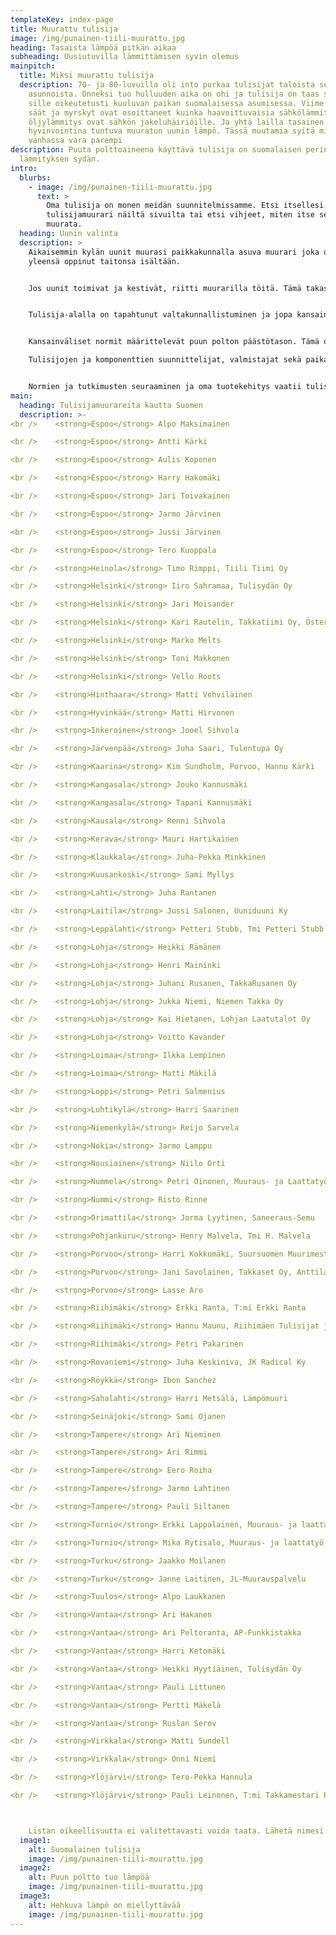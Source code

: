 ```yaml
---
templateKey: index-page
title: Muurattu tulisija
image: /img/punainen-tiili-muurattu.jpg
heading: Tasaista lämpöä pitkän aikaa
subheading: Uusiutuvilla lämmittämisen syvin olemus
mainpitch:
  title: Miksi muurattu tulisija
  description: 70- ja 80-luvuilla oli into purkaa tulisijat taloista sekä
    asunnoista. Onneksi tuo hulluuden aika on ohi ja tulisija on taas saanut
    sille oikeutetusti kuuluvan paikan suomalaisessa asumisessa. Viime vuosien
    säät ja myrskyt ovat osoittaneet kuinka haavoittuvaisia sähkölämmitys ja
    öljylämmitys ovat sähkön jakeluhäiriöille. Ja yhtä lailla tasainen kehon
    hyvinvointina tuntuva muuratun uunin lämpö. Tässä muutamia syitä miksi
    vanhassa vara parempi
description: Puuta polttoaineena käyttävä tulisija on suomalaisen perinteisen
  lämmityksen sydän.
intro:
  blurbs:
    - image: /img/punainen-tiili-muurattu.jpg
      text: >
        Oma tulisija on monen meidän suunnitelmissamme. Etsi itsellesi sopiva
        tulisijamuurari näiltä sivuilta tai etsi vihjeet, miten itse sellainen
        muurata.
  heading: Uunin valinta
  description: >
    Aikaisemmin kylän uunit muurasi paikkakunnalla asuva muurari joka oli
    yleensä oppinut taitonsa isältään.


    Jos uunit toimivat ja kestivät, riitti muurarilla töitä. Tämä takasi laadunvalvonnan. Toisin on nykyään.


    Tulisija-alalla on tapahtunut valtakunnallistuminen ja jopa kansainvälistyminen. Materiaalit tulevat aiempaa kauempaa samoin kuin muurarikin.


    Kansainväliset normit määrittelevät puun polton päästötason. Tämä on asettanut aiemmat toimintatavat, tulisijan suunnittelun ja materiaalit uuden tilanteen eteen.

    Tulisijojen ja komponenttien suunnittelijat, valmistajat sekä paikalla muurattavien tulisijojen tekijät joutuvat hankkimaan tiedot näistä määräyksistä ja kehittämään tuotteensa ja ammattitaitonsa määräyksiä vastaaviksi.


    Normien ja tutkimusten seuraaminen ja oma tuotekehitys vaatii tulisijavalmistuksen piirissä toimivilta jatkuvaa panostamista kehittämiseen.
main:
  heading: Tulisijamuurareita kautta Suomen
  description: >-
<br />    <strong>Espoo</strong> Alpo Maksimainen

<br />    <strong>Espoo</strong> Antti Kärki

<br />    <strong>Espoo</strong> Aulis Koponen

<br />    <strong>Espoo</strong> Harry Hakomäki

<br />    <strong>Espoo</strong> Jari Toivakainen

<br />    <strong>Espoo</strong> Jarmo Järvinen

<br />    <strong>Espoo</strong> Jussi Järvinen

<br />    <strong>Espoo</strong> Tero Kuoppala

<br />    <strong>Heinola</strong> Timo Rimppi, Tiili Tiimi Oy

<br />    <strong>Helsinki</strong> Iiro Sahramaa, Tulisydän Oy

<br />    <strong>Helsinki</strong> Jari Moisander

<br />    <strong>Helsinki</strong> Kari Rautelin, Takkatiimi Oy, Östersundom

<br />    <strong>Helsinki</strong> Marko Melts

<br />    <strong>Helsinki</strong> Toni Makkonen

<br />    <strong>Helsinki</strong> Vello Roots

<br />    <strong>Hinthaara</strong> Matti Vehviläinen

<br />    <strong>Hyvinkää</strong> Matti Hirvonen

<br />    <strong>Inkeroinen</strong> Jooel Sihvola

<br />    <strong>Järvenpää</strong> Juha Saari, Tulentupa Oy

<br />    <strong>Kaarina</strong> Kim Sundholm, Porvoo, Hannu Kärki

<br />    <strong>Kangasala</strong> Jouko Kannusmäki

<br />    <strong>Kangasala</strong> Tapani Kannusmäki

<br />    <strong>Kausala</strong> Renni Sihvola

<br />    <strong>Kerava</strong> Mauri Hartikainen

<br />    <strong>Klaukkala</strong> Juha-Pekka Minkkinen

<br />    <strong>Kuusankoski</strong> Sami Myllys

<br />    <strong>Lahti</strong> Juha Rantanen

<br />    <strong>Laitila</strong> Jussi Salonen, Uuniduuni Ky

<br />    <strong>Leppälahti</strong> Petteri Stubb, Tmi Petteri Stubb

<br />    <strong>Lohja</strong> Heikki Rämänen

<br />    <strong>Lohja</strong> Henri Maininki

<br />    <strong>Lohja</strong> Juhani Rusanen, TakkaRusanen Oy

<br />    <strong>Lohja</strong> Jukka Niemi, Niemen Takka Oy

<br />    <strong>Lohja</strong> Kai Hietanen, Lohjan Laatutalot Oy

<br />    <strong>Lohja</strong> Voitto Kavander

<br />    <strong>Loimaa</strong> Ilkka Lempinen

<br />    <strong>Loimaa</strong> Matti Mäkilä

<br />    <strong>Loppi</strong> Petri Salmenius

<br />    <strong>Luhtikylä</strong> Harri Saarinen

<br />    <strong>Niemenkylä</strong> Reijo Sarvela

<br />    <strong>Nokia</strong> Jarmo Lamppu

<br />    <strong>Nousiainen</strong> Niilo Orti

<br />    <strong>Nummela</strong> Petri Oinonen, Muuraus- ja Laattatyö

<br />    <strong>Nummi</strong> Risto Rinne

<br />    <strong>Orimattila</strong> Jorma Lyytinen, Saneeraus-Semu

<br />    <strong>Pohjankuru</strong> Henry Malvela, Tmi H. Malvela

<br />    <strong>Porvoo</strong> Harri Kokkomäki, Suursuomen Muurimestarit Ky

<br />    <strong>Porvoo</strong> Jani Savolainen, Takkaset Oy, Anttila

<br />    <strong>Porvoo</strong> Lasse Aro

<br />    <strong>Riihimäki</strong> Erkki Ranta, T:mi Erkki Ranta

<br />    <strong>Riihimäki</strong> Hannu Maunu, Riihimäen Tulisijat ja Muuraus

<br />    <strong>Riihimäki</strong> Petri Pakarinen

<br />    <strong>Rovaniemi</strong> Juha Keskiniva, JK Radical Ky

<br />    <strong>Röykkä</strong> Ibon Sanchez

<br />    <strong>Sahalahti</strong> Harri Metsälä, Lämpömuuri

<br />    <strong>Seinäjoki</strong> Sami Ojanen

<br />    <strong>Tampere</strong> Ari Nieminen

<br />    <strong>Tampere</strong> Ari Rimmi

<br />    <strong>Tampere</strong> Eero Roiha

<br />    <strong>Tampere</strong> Jarmo Lahtinen

<br />    <strong>Tampere</strong> Pauli Siltanen

<br />    <strong>Tornio</strong> Erkki Lappalainen, Muuraus- ja laattatyö E. Lappalainen

<br />    <strong>Tornio</strong> Mika Rytisalo, Muuraus- ja laattatyö E. Lappalainen

<br />    <strong>Turku</strong> Jaakko Moilanen

<br />    <strong>Turku</strong> Janne Laitinen, JL-Muurauspalvelu

<br />    <strong>Tuulos</strong> Alpo Laukkanen

<br />    <strong>Vantaa</strong> Ari Hakanen

<br />    <strong>Vantaa</strong> Ari Peltoranta, AP-Funkkistakka

<br />    <strong>Vantaa</strong> Harri Ketomäki

<br />    <strong>Vantaa</strong> Heikki Hyytiäinen, Tulisydän Oy

<br />    <strong>Vantaa</strong> Pauli Littunen

<br />    <strong>Vantaa</strong> Pertti Mäkelä

<br />    <strong>Vantaa</strong> Ruslan Serov

<br />    <strong>Virkkala</strong> Matti Sundell

<br />    <strong>Virkkala</strong> Onni Niemi

<br />    <strong>Ylöjärvi</strong> Tero-Pekka Hannula

<br />    <strong>Ylöjärvi</strong> Pauli Leinonen, T:mi Takkamestari Pauli Leinonen, <a href="https://www.takkamestariylojarvi.fi/" target="_blank" rel="nofollow noopener">https://www.takkamestariylojarvi.fi/</a>



    Listan oikeellisuutta ei valitettavasti voida taata. Lähetä nimesi listalle lisättäväksi, jos haluat.
  image1:
    alt: Suomalainen tulisija
    image: /img/punainen-tiili-muurattu.jpg
  image2:
    alt: Puun poltto tuo lämpöä
    image: /img/punainen-tiili-muurattu.jpg
  image3:
    alt: Hehkuva lämpö on miellyttävää
    image: /img/punainen-tiili-muurattu.jpg
---
```

